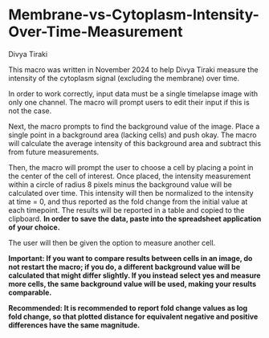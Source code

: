 # Membrane-vs-Cytoplasm-Intensity-Over-Time-Measurement
Divya Tiraki

This macro was written in November 2024 to help Divya Tiraki measure the intensity of the cytoplasm signal (excluding the membrane) over time.

In order to work correctly, input data must be a single timelapse image with only one channel.  The macro will prompt users to edit their input if this is not the case.

Next, the macro prompts to find the background value of the image.  Place a single point in a background area (lacking cells) and push okay.  The macro will calculate the average intensity of this background area and subtract this from future measurements.

Then, the macro will prompt the user to choose a cell by placing a point in the center of the cell of interest.  Once placed, the intensity measurement within a circle of radius 8 pixels minus the background value will be calculated over time.  This intensity will then be normalized to the intensity at time = 0, and thus reported as the fold change from the initial value at each timepoint.  The results will be reported in a table and copied to the clipboard.  **In order to save the data, paste into the spreadsheet application of your choice.**

The user will then be given the option to measure another cell.

**Important: If you want to compare results between cells in an image, do not restart the macro; if you do, a different background value will be calculated that might differ slightly.  If you instead select yes and measure more cells, the same background value will be used, making your results comparable.**

**Recommended: It is recommended to report fold change values as log fold change, so that plotted distance for equivalent negative and positive differences have the same magnitude.**
